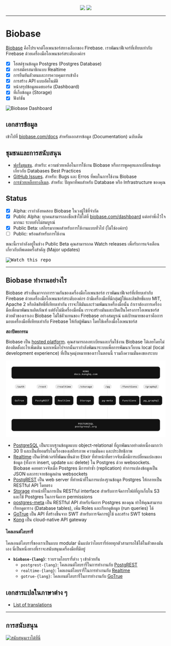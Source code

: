 <p align="center">
<img src="https://user-images.githubusercontent.com/8291514/213727234-cda046d6-28c6-491a-b284-b86c5cede25d.png#gh-light-mode-only">
<img src="https://user-images.githubusercontent.com/8291514/213727225-56186826-bee8-43b5-9b15-86e839d89393.png#gh-dark-mode-only">
</p>

---

# Biobase

[Biobase](https://biobase.com) คือโปรเจกต์โอเพนซอร์สทางเลือกของ Firebase. เราพัฒนาฟีเจอร์ที่เทียบเท่ากับ Firebase ด้วยเครื่องมือโอเพนซอร์สระดับองค์กร

- [x] โฮสต์ฐานข้อมูล Postgres (Postgres Database)
- [x] การสมัครสมาชิกแบบ Realtime
- [x] การยืนยันตัวตนและการควบคุมการเข้าถึง
- [x] การสร้าง API แบบอัตโนมัติ
- [x] หน้าสรุปข้อมูลแดชบอร์ด (Dashboard)
- [x] ที่เก็บข้อมูล (Storage)
- [x] ฟังก์ชัน

![Biobase Dashboard](https://raw.githubusercontent.com/biobase/biobase/master/apps/www/public/images/github/biobase-dashboard.png)

## เอกสารข้อมูล

เข้าไปที่ [biobase.com/docs](https://biobase.com/docs) สำหรับเอกสารข้อมูล (Documentation) ฉบับเต็ม

## ชุมชนและการสนับสนุน

- [ฟอรั่มชุมชน](https://github.com/biobase-ai/biobase/discussions). สำหรับ: ความช่วยเหลือในการใช้งาน Biobase หรือการพูดคุยแลกเปลี่ยนข้อมูลเกี่ยวกับ Databases Best Practices
- [GitHub Issues](https://github.com/biobase-ai/biobase/issues). สำหรับ: Bugs และ Erros ที่พบในการใช้งาน Biobase
- [การช่วยเหลือทางอีเมล](https://biobase.com/docs/support#business-support). สำหรับ: ปัญหาที่พบสำหรับ Database หรือ Infrastructure ของคุณ

## Status

- [x] Alpha: เรากำลังทดสอบ Biobase ในวงผู้ใช้ที่จำกัด
- [x] Public Alpha: ทุกคนสามารถลงชื่อเข้าใช้ได้ที่ [biobase.com/dashboard](https://biobase.com/dashboard) แต่อย่าพึ่งไว้ใจมากนะ ระบบยังไม่สมบูรณ์
- [x] Public Beta: เสถียรมากพอสำหรับการใช้งานแบบทั่วไป (ไม่ใช่องค์กร)
- [ ] Public: พร้อมสำหรับการใช้งาน

ขณะนี้เรากำลังอยู่ในช่วง Public Beta คุณสามารถกด Watch releases เพื่อรับการแจ้งเตือนเกี่ยวกับอัพเดตครั้งสำคัญ (Major updates)

<kbd><img src="https://raw.githubusercontent.com/biobase/biobase/d5f7f413ab356dc1a92075cb3cee4e40a957d5b1/web/static/watch-repo.gif" alt="Watch this repo"/></kbd>

---

## Biobase ทำงานอย่างไร

Biobase สร้างขึ้นมาจากการรวมกันของเครื่องมือโอเพนซอร์ส เราพัฒนาฟีเจอร์ที่เทียบเท่ากับ Firebase ด้วยเครื่องมือโอเพนซอร์สระดับองค์กร ถ้ามีเครื่องมือที่มีกลุ่มผู้ใช้และลิขสิทธิ์แบบ MIT, Apache 2 หรือลิขสิทธิ์ที่เทียบเท่ากัน เราจะใช้มันและร่วมพัฒนาเครื่องมือนั้น ถ้าเราต้องการเครื่องมือเพื่อมาพัฒนาผลิตภัณฑ์ แต่ยังไม่มีเครื่องมือนั้น เราจะสร้างมันและเปิดเป็นโครงการโอเพนซอร์สด้วยตัวของเราเอง Biobase ไม่ใช่ตัวแทนของ Firebase อย่างสมบูรณ์ แต่เป้าหมายของเราคือการมอบเครื่องมือที่เทียบเท่ากับ Firebase ให้กับผู้พัฒนา โดยใช้เครื่องมือโอเพนซอร์ส

**สถาปัตยกรรม**

Biobase เป็น [hosted platform](https://biobase.com/dashboard). คุณสามารถลงทะเบียนและเริ่มใช้งาน Biobase ได้เลยโดยไม่ต้องติดตั้งอะไรเพิ่มเติม นอกเหนือไปจากนั้นเรากำลังพัฒนาระบบเพื่อการพัฒนาเว็บบน local (local development experience) ที่เป็นจุดมุ่งหมายของเราในตอนนี้ รวมถึงความมั่นคงของระบบ

![สถาปัตยกรรม](https://github.com/biobase-ai/biobase/blob/master/apps/docs/public/img/biobase-architecture.svg)

- [PostgreSQL](https://www.postgresql.org/) เป็นระบบฐานข้อมูลแบบ object-relational ที่ถูกพัฒนาอย่างต่อเนื่องมากว่า 30 ปี และเป็นที่ยอมรับในเรื่องของเสถียรภาพ ความมั่นคง และประสิทธิภาพ
- [Realtime](https://github.com/biobase/realtime) เป็นเซิร์ฟเวอร์ที่พัฒนาขึ้นด้วย Elixir ที่ทำหน้าที่ตรวจจับเมื่อมีการเปลี่ยนแปลงของข้อมูล (ทั้งการ insert, update และ delete) ใน Postgres ด้วย websockets. Biobase คอยตรวจจับเมื่อ Postgres มีการทำซ้ำ (replication) ทำการแปลงข้อมูลเป็น JSON และกระจายข้อมูลผ่าน websockets
- [PostgREST](http://postgrest.org/) เป็น web server ที่ทำหน้าที่ในการแปลงฐานข้อมูล Postgres ให้กลายเป็น RESTful API โดยตรง
- [Storage](https://github.com/biobase/storage-api) ทำหน้าที่ในการเป็น RESTful interface สำหรับการจัดการไฟล์ที่ถูกเก็บใน S3 และใช้ Postgres ในการจัดการ permissions
- [postgres-meta](https://github.com/biobase/postgres-meta) เป็น RESTful API สำหรับจัดการ Postgres ของคุณ ทำให้คุณสามารถเรียกดูตาราง (Database tables), เพิ่ม Roles และเรียกดูข้อมูล (run queries) ได้
- [GoTrue](https://github.com/netlify/gotrue) เป็น API ที่สร้างขึ้นจาก SWT สำหรับการจัดการผู้ใช้ และสร้าง SWT tokens
- [Kong](https://github.com/Kong/kong) เป็น cloud-native API gateway

#### ไคลเอนต์ไลบรารี่

ไคลเอนต์ไลบรารี่ของเราเป็นแบบ modular นั่นแปลว่าไลบรารี่ย่อยทุกตัวสามารถใช้ได้ในตัวของมันเอง นี่เป็นหนึ่งทางที่เราจะสนับสนุนเครื่องมือที่มีอยู่

- **`biobase-{lang}`**: รวบรวมไลบรารี่ต่าง ๆ เข้าด้วยกัน
  - `postgrest-{lang}`: ไคลเอนต์ไลบรารี่ในการทำงานกับ [PostgREST](https://github.com/postgrest/postgrest)
  - `realtime-{lang}`: ไคลเอนต์ไลบรารี่ในการทำงานกับ [Realtime](https://github.com/biobase/realtime)
  - `gotrue-{lang}`: ไคลเอนต์ไลบรารี่ในการทำงานกับ [GoTrue](https://github.com/netlify/gotrue)

<!--- Remove this list if you're traslating to another language, it's hard to keep updated across multiple files-->
<!--- Keep only the link to the list of translation files-->

## เอกสารแปลในภาษาต่าง ๆ

- [List of translations](/i18n/languages.md) <!--- Keep only this -->

---

## การสนับสนุน

[![สนับสนุนเราได้ที่นี่](https://user-images.githubusercontent.com/10214025/90518111-e74bbb00-e198-11ea-8f88-c9e3c1aa4b5b.png)](https://github.com/sponsors/biobase)

